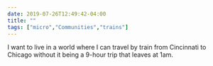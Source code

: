 ```yaml
---
date: 2019-07-26T12:49:42-04:00
title: ""
tags: ["micro","Communities","trains"]
---
```

I want to live in a world where I can travel by train from Cincinnati to Chicago without it being a 9-hour trip that leaves at 1am.
